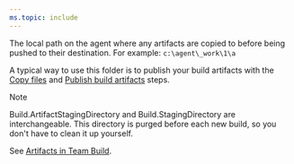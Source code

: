 ```yaml
---
ms.topic: include
---
```


The local path on the agent where any artifacts are copied to before being pushed to their destination. For example: `c:\agent\_work\1\a`

A typical way to use this folder is to publish your build artifacts with the [Copy files](../../tasks/utility/copy-files.md) and [Publish build artifacts](../../tasks/utility/publish-build-artifacts.md) steps.

> [!NOTE]
>
> Build.ArtifactStagingDirectory and Build.StagingDirectory are interchangeable. This directory is purged before each new build, so you don't have to clean it up yourself.
> 
> See [Artifacts in Team Build](../artifacts.md).
